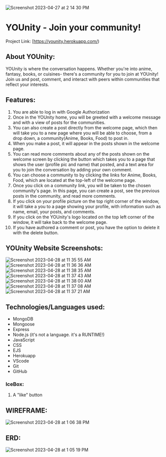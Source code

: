![Screenshot 2023-04-27 at 2 14 30 PM](https://user-images.githubusercontent.com/128169706/235208073-53831f8b-9c72-471e-a8dc-fec0e36d8bca.png)


# YOUnity - Join your community!

Project Link: [https://younity.herokuapp.com/)

## About YOUnity:

YOUnity is where the conversation happens. Whether you're into anime, fantasy, books, or cuisines- there's a community for you to join at YOUnity! 
Join us and post, comment, and interact with peers within communities that reflect your interests.

## Features:

1. You are able to log in with Google Authorization
2. Once in the YOUnity home, you will be greeted with a welcome message and with a view of posts for the communities.
3. You can also create a post directly from the welcome page, which then will take you to a new page where you will be able to choose, from a drop down, a community(Anime, Books, Food) to post in.
4. When you make a post, it will appear in the posts shown in the welcome page. 
5. You can read more comments about any of the posts shown on the welcome screen by clicking the button which takes you to a page that shows the user (profile pic and name) that posted, and a text area for you to join the conversation by adding your own comment.
6. You can choose a community to by clicking the links for Anime, Books, Food, which are located at the top-left of the welcome page.
7. Once you click on a community link, you will be taken to the chosen community's page. In this page, you can create a post, see the previous posts in the community, and read more comments.
8. If you click on your profile picture on the top right corner of the window, it will take a you to a page showing your profile, with information such as name, email, your posts, and comments.
9. If you click on the YOUnity's logo located on the top left corner of the window, it will take back to the welcome page. 
10. If you have authored a comment or post, you have the option to delete it with the delete button.

## YOUnity Website Screenshots:

![Screenshot 2023-04-28 at 11 35 55 AM](https://user-images.githubusercontent.com/128169706/235193103-d72accb0-71e5-4939-b3c9-648efad465e4.png)
![Screenshot 2023-04-28 at 11 36 36 AM](https://user-images.githubusercontent.com/128169706/235193308-70c27fbb-398c-4a9c-b5a1-a950c4ef6b5e.png)
![Screenshot 2023-04-28 at 11 38 35 AM](https://user-images.githubusercontent.com/128169706/235193366-4c4d9c2d-1aa0-4fcd-a769-81d4c6a09212.png)
![Screenshot 2023-04-28 at 11 37 43 AM](https://user-images.githubusercontent.com/128169706/235193421-5c4417e2-1c05-4e8f-be04-aee627bba301.png)
![Screenshot 2023-04-28 at 11 38 00 AM](https://user-images.githubusercontent.com/128169706/235193462-9e3cc354-3095-41fa-84fb-6f2e51e3fbb5.png)
![Screenshot 2023-04-28 at 11 37 08 AM](https://user-images.githubusercontent.com/128169706/235193502-fa6dd8a2-a20d-4cbe-9a1b-4edda51780ac.png)
![Screenshot 2023-04-28 at 11 37 21 AM](https://user-images.githubusercontent.com/128169706/235193599-4f65298f-d821-4629-844b-b65d48c3cc1d.png)

## Technologies/Languages used:

- MongoDB 
- Mongoose
- Express
- Node.js (it's not a language. it's a RUNTIME!)
- JavaScript
- CSS
- EJS
- Herokuapp
- VScode
- Git
- GitHub

### IceBox:

1. A "like" button

## WIREFRAME:

![Screenshot 2023-04-28 at 1 06 38 PM](https://user-images.githubusercontent.com/128169706/235210771-639ddaec-0bf6-4f6a-b7a7-911466751f36.png)


## ERD:

![Screenshot 2023-04-28 at 1 05 19 PM](https://user-images.githubusercontent.com/128169706/235210855-8cd6c898-d9e8-43e9-999a-379406f0a598.png)





